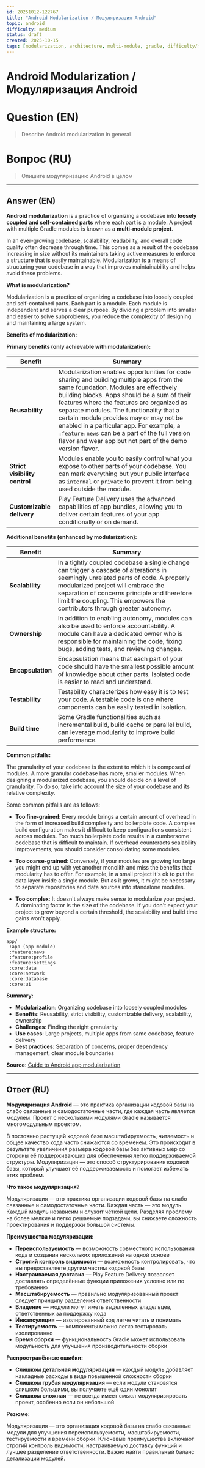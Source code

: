 ```yaml
---
id: 20251012-122767
title: "Android Modularization / Модуляризация Android"
topic: android
difficulty: medium
status: draft
created: 2025-10-15
tags: [modularization, architecture, multi-module, gradle, difficulty/medium]
---
```

# Android Modularization / Модуляризация Android

# Question (EN)
> Describe Android modularization in general

# Вопрос (RU)
> Опишите модуляризацию Android в целом

---

## Answer (EN)

**Android modularization** is a practice of organizing a codebase into **loosely coupled and self-contained parts** where each part is a module. A project with multiple Gradle modules is known as a **multi-module project**.

In an ever-growing codebase, scalability, readability, and overall code quality often decrease through time. This comes as a result of the codebase increasing in size without its maintainers taking active measures to enforce a structure that is easily maintainable. Modularization is a means of structuring your codebase in a way that improves maintainability and helps avoid these problems.

**What is modularization?**

Modularization is a practice of organizing a codebase into loosely coupled and self-contained parts. Each part is a module. Each module is independent and serves a clear purpose. By dividing a problem into smaller and easier to solve subproblems, you reduce the complexity of designing and maintaining a large system.

**Benefits of modularization:**

**Primary benefits (only achievable with modularization):**

| Benefit | Summary |
|---|---|
| **Reusability** | Modularization enables opportunities for code sharing and building multiple apps from the same foundation. Modules are effectively building blocks. Apps should be a sum of their features where the features are organized as separate modules. The functionality that a certain module provides may or may not be enabled in a particular app. For example, a `:feature:news` can be a part of the full version flavor and wear app but not part of the demo version flavor. |
| **Strict visibility control** | Modules enable you to easily control what you expose to other parts of your codebase. You can mark everything but your public interface as `internal` or `private` to prevent it from being used outside the module. |
| **Customizable delivery** | Play Feature Delivery uses the advanced capabilities of app bundles, allowing you to deliver certain features of your app conditionally or on demand. |

**Additional benefits (enhanced by modularization):**

| Benefit | Summary |
|---|---|
| **Scalability** | In a tightly coupled codebase a single change can trigger a cascade of alterations in seemingly unrelated parts of code. A properly modularized project will embrace the separation of concerns principle and therefore limit the coupling. This empowers the contributors through greater autonomy. |
| **Ownership** | In addition to enabling autonomy, modules can also be used to enforce accountability. A module can have a dedicated owner who is responsible for maintaining the code, fixing bugs, adding tests, and reviewing changes. |
| **Encapsulation** | Encapsulation means that each part of your code should have the smallest possible amount of knowledge about other parts. Isolated code is easier to read and understand. |
| **Testability** | Testability characterizes how easy it is to test your code. A testable code is one where components can be easily tested in isolation. |
| **Build time** | Some Gradle functionalities such as incremental build, build cache or parallel build, can leverage modularity to improve build performance. |

**Common pitfalls:**

The granularity of your codebase is the extent to which it is composed of modules. A more granular codebase has more, smaller modules. When designing a modularized codebase, you should decide on a level of granularity. To do so, take into account the size of your codebase and its relative complexity.

Some common pitfalls are as follows:

- **Too fine-grained**: Every module brings a certain amount of overhead in the form of increased build complexity and boilerplate code. A complex build configuration makes it difficult to keep configurations consistent across modules. Too much boilerplate code results in a cumbersome codebase that is difficult to maintain. If overhead counteracts scalability improvements, you should consider consolidating some modules.

- **Too coarse-grained**: Conversely, if your modules are growing too large you might end up with yet another monolith and miss the benefits that modularity has to offer. For example, in a small project it's ok to put the data layer inside a single module. But as it grows, it might be necessary to separate repositories and data sources into standalone modules.

- **Too complex**: It doesn't always make sense to modularize your project. A dominating factor is the size of the codebase. If you don't expect your project to grow beyond a certain threshold, the scalability and build time gains won't apply.

**Example structure:**

```
app/
 :app (app module)
 :feature:news
 :feature:profile
 :feature:settings
 :core:data
 :core:network
 :core:database
 :core:ui
```

**Summary:**

- **Modularization**: Organizing codebase into loosely coupled modules
- **Benefits**: Reusability, strict visibility, customizable delivery, scalability, ownership
- **Challenges**: Finding the right granularity
- **Use cases**: Large projects, multiple apps from same codebase, feature delivery
- **Best practices**: Separation of concerns, proper dependency management, clear module boundaries

**Source**: [Guide to Android app modularization](https://developer.android.com/topic/modularization)

---

## Ответ (RU)

**Модуляризация Android** — это практика организации кодовой базы на слабо связанные и самодостаточные части, где каждая часть является модулем. Проект с несколькими модулями Gradle называется многомодульным проектом.

В постоянно растущей кодовой базе масштабируемость, читаемость и общее качество кода часто снижаются со временем. Это происходит в результате увеличения размера кодовой базы без активных мер со стороны её поддерживающих для обеспечения легко поддерживаемой структуры. Модуляризация — это способ структурирования кодовой базы, который улучшает её поддерживаемость и помогает избежать этих проблем.

**Что такое модуляризация?**

Модуляризация — это практика организации кодовой базы на слабо связанные и самодостаточные части. Каждая часть — это модуль. Каждый модуль независим и служит чёткой цели. Разделяя проблему на более мелкие и легко решаемые подзадачи, вы снижаете сложность проектирования и поддержки большой системы.

**Преимущества модуляризации:**

- **Переиспользуемость** — возможность совместного использования кода и создания нескольких приложений на одной основе
- **Строгий контроль видимости** — возможность контролировать, что вы предоставляете другим частям кодовой базы
- **Настраиваемая доставка** — Play Feature Delivery позволяет доставлять определённые функции приложения условно или по требованию
- **Масштабируемость** — правильно модуляризованный проект следует принципу разделения ответственности
- **Владение** — модули могут иметь выделенных владельцев, ответственных за поддержку кода
- **Инкапсуляция** — изолированный код легче читать и понимать
- **Тестируемость** — компоненты можно легко тестировать изолированно
- **Время сборки** — функциональность Gradle может использовать модульность для улучшения производительности сборки

**Распространённые ошибки:**

- **Слишком детальная модуляризация** — каждый модуль добавляет накладные расходы в виде повышенной сложности сборки
- **Слишком грубая модуляризация** — если модули становятся слишком большими, вы получаете ещё один монолит
- **Слишком сложная** — не всегда имеет смысл модуляризировать проект, особенно если он небольшой

**Резюме:**

Модуляризация — это организация кодовой базы на слабо связанные модули для улучшения переиспользуемости, масштабируемости, тестируемости и времени сборки. Ключевые преимущества включают строгий контроль видимости, настраиваемую доставку функций и лучшее разделение ответственности. Важно найти правильный баланс детализации модулей.
